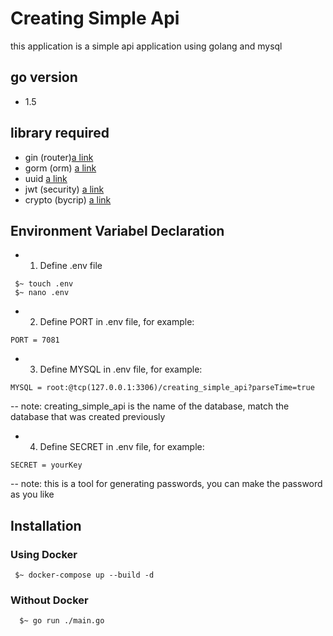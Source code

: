 # Creating Simple Api
this application is a simple api application using golang and mysql
## go version
- 1.5
## library required
- gin (router)[a link](https://github.com/gin-gonic/gin)
- gorm (orm)  [a link](https://github.com/jinzhu/gorm)
- uuid [a link](github.com/google/uuid)
- jwt (security) [a link](https://github.com/google/uuid)
- crypto (bycrip) [a link](https://golang.org/x/crypto)
## Environment Variabel Declaration
- 1. Define .env file
```env
 $~ touch .env
 $~ nano .env
```
- 2. Define PORT in .env file, for example:
```port
PORT = 7081
```
- 3. Define MYSQL in .env file, for example:
```mysql
MYSQL = root:@tcp(127.0.0.1:3306)/creating_simple_api?parseTime=true
```
-- note: creating_simple_api is the name of the database, match the database that was created previously
- 4. Define SECRET in .env file, for example:
```secret
SECRET = yourKey
```
-- note: this is a tool for generating passwords, you can make the password as you like
## Installation
### Using Docker
```docker
 $~ docker-compose up --build -d
```
### Without Docker
```terminal
  $~ go run ./main.go
```
